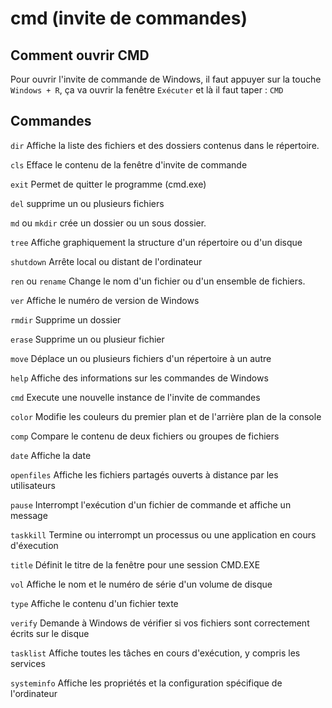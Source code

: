 # cmd (invite de commandes)

## Comment ouvrir CMD 

Pour ouvrir l'invite de commande de Windows, il faut appuyer sur la touche `Windows + R`, ça va ouvrir la fenêtre
`Exécuter` et là il faut taper : `CMD`

## Commandes 

`dir` Affiche la liste des fichiers et des dossiers contenus dans le répertoire.

`cls` Efface le contenu de la fenêtre d'invite de commande

`exit` Permet de quitter le programme (cmd.exe)

`del` supprime un ou plusieurs fichiers

`md` ou `mkdir` crée un dossier ou un sous dossier.

`tree` Affiche graphiquement la structure d'un répertoire ou d'un disque

`shutdown` Arrête local ou distant de l'ordinateur

`ren` ou `rename` Change le nom d'un fichier ou d'un ensemble de fichiers.

`ver` Affiche le numéro de version de Windows

`rmdir` Supprime un dossier 

`erase` Supprime un ou plusieur fichier

`move` Déplace un ou plusieurs fichiers d'un répertoire à un autre

`help` Affiche des informations sur les commandes de Windows

`cmd` Execute une nouvelle instance de l'invite de commandes

`color` Modifie les couleurs du premier plan et de l'arrière plan de la console

`comp` Compare le contenu de deux fichiers ou groupes de fichiers

`date` Affiche la date

`openfiles` Affiche les fichiers partagés ouverts à distance par les utilisateurs

`pause` Interrompt l'exécution d'un fichier de commande et affiche un message 

`taskkill` Termine ou interrompt un processus ou une application en cours d'éxecution

`title` Définit le titre de la fenêtre pour une session CMD.EXE

`vol` Affiche le nom et le numéro de série d'un volume de disque

`type` Affiche le contenu d'un fichier texte

`verify` Demande à Windows de vérifier si vos fichiers sont correctement écrits sur le disque

`tasklist` Affiche toutes les tâches en cours d'exécution, y compris les services

`systeminfo` Affiche les propriétés et la configuration spécifique de l'ordinateur